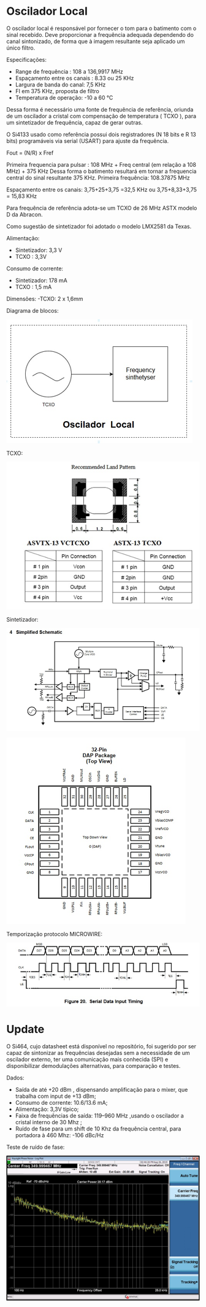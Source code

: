 # Oscilador Local

O oscilador local é responsável por fornecer o tom para o batimento com o sinal recebido. Deve proporcionar a frequência adequada dependendo do canal sintonizado, de forma que à imagem resultante seja aplicado um único filtro.

Especificações:
  - Range de frequência : 108 a 136,9917 MHz
  - Espaçamento entre os canais : 8.33 ou 25 KHz
  - Largura de banda do canal: 7,5 KHz
  - FI em 375 KHz, proposta de filtro
  - Temperatura de operação: -10 a 60 °C

Dessa forma é necessário uma fonte de frequência de referência, oriunda de um oscilador a cristal com compensação de temperatura ( TCXO ), para um sintetizador de frequência, capaz de gerar outras.

O Si4133 usado como referência possui dois registradores (N 18 bits e R 13 bits) programáveis via serial (USART) para ajuste da frequência.

Fout = (N/R) x Fref

Primeira frequencia para pulsar : 108 MHz + Freq central (em relação a 108 MHz) + 375 KHz
Dessa forma o batimento resultará em tornar a frequencia central do sinal resultante 375 KHz.
Primeira frequência: 108.37875 MHz

Espaçamento entre os canais: 3,75+25+3,75 =32,5 KHz  ou 3,75+8,33+3,75 = 15,83 KHz

Para frequência de referência adota-se um TCXO de 26 MHz ASTX modelo D da Abracon.

Como sugestão de sintetizador foi adotado o modelo LMX2581 da Texas.

Alimentação:
 - Sintetizador: 3,3 V
 - TCXO : 3,3V

Consumo de corrente:
 - Sintetizador: 178 mA
 - TCXO : 1,5 mA

Dimensões:
 -TCXO: 2 x 1,6mm

Diagrama de blocos:

![](oscilador.jpg)

TCXO:

![](tcxo.jpg)

Sintetizador:

![](sinteti.jpg)

![](pin_sint.jpg)

Temporização protocolo MICROWIRE:

![](timing.jpg)


# Update

O Si464, cujo datasheet está disponível no repositório, foi sugerido por ser capaz de sintonizar as frequências desejadas sem a necessidade de um oscilador externo, ter uma comunicação mais conhecida (SPI) e disponibilizar demodulações alternativas, para comparação e testes.

Dados:
 - Saída de até +20 dBm , dispensando amplificação para o mixer, que trabalha com input de +13 dBm;
 - Consumo de corrente: 10.6/13.6 mA;
 - Alimentação: 3,3V típico;
 - Faixa de frequências de saída: 119–960 MHz ,usando o oscilador a cristal interno de 30 Mhz ;
 - Ruído de fase para um shift de 10 Khz da frequência central, para portadora à 460 Mhz: -106 dBc/Hz  

 Teste de ruído de fase:

 ![](phasenoise_modem.jpeg)
